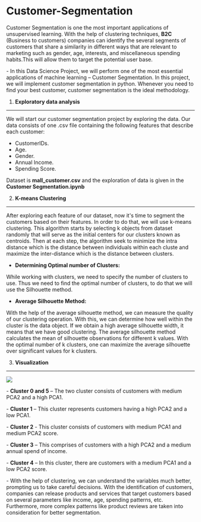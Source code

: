 Customer-Segmentation
========================


Customer Segmentation is one the most important applications of unsupervised learning. With the help of clustering techniques, **B2C** (Business to customers) companies can identify the several segments of customers that share a similarity in different ways that are relevant to marketing such as gender, age, interests, and miscellaneous spending habits.This will allow them to target the potential user base. 

\- In this Data Science Project, we will perform one of the most essential applications of machine learning – Customer Segmentation. In this project, we will implement customer segmentation in python. Whenever you need to find your best customer, customer segmentation is the ideal methodology.


1. **Exploratory data analysis**
-------------------------------
We will start our customer segmentation project by exploring the data. Our data consists of one .csv file containing the following features that describe each customer:
* CustomerIDs. 
* Age.
* Gender.
* Annual Income.
* Spending Score.

Dataset is **mall_customer.csv** and the exploration of data is given in the **Customer Segmentation.ipynb**


2. **K-means Clustering**
-------------------------------

After exploring each feature of our dataset, now it's time to segment the customers based on their features. In order to do that, we will use k-means clustering. This algorithm starts by selecting k objects from dataset randomly that will serve as the initial centers for our clusters  known as centroids. Then at each step, the algorithm seek to minimize the intra distance which is the distance between individuals within each cluste and maximize the inter-distance which is the distance between clusters.

* **Determining Optimal number of Clusters:**

While working with clusters, we need to specify the number of clusters to use. Thus we need to find the optimal number of clusters, to do that we will use the Silhouette method.
 * **Average Silhouette Method:**

 With the help of the average silhouette method, we can measure the quality of our clustering operation. With this, we can determine how well within the cluster is the data object. If we obtain a high average silhouette width, it means that we have good clustering. The average silhouette method calculates the mean of silhouette observations for different k values. With the optimal number of k clusters, one can maximize the average silhouette over significant values for k clusters.
 
 
 3. **Visualization**
 ----------------------
 
 ![](Visualizaton_for_clustering.jpg)
 
   \- **Cluster 0 and 5** – The two cluster consists of  customers with medium PCA2 and a high PCA1.

  \- **Cluster 1** – This cluster represents customers having a high PCA2 and a low PCA1.

  \- **Cluster 2** - This cluster consists of customers with medium PCA1 and medium PCA2 score.

  \- **Cluster 3** – This comprises of customers with a high PCA2 and a medium annual spend of income.

  \- **Cluster 4** – In this cluster, there are customers with a medium PCA1 and a low PCA2 score.



\- With the help of clustering, we can understand the variables much better, prompting us to take careful decisions. With the identification of customers, companies can release products and services that target customers based on several parameters like income, age, spending patterns, etc. Furthermore, more complex patterns like product reviews are taken into consideration for better segmentation.

